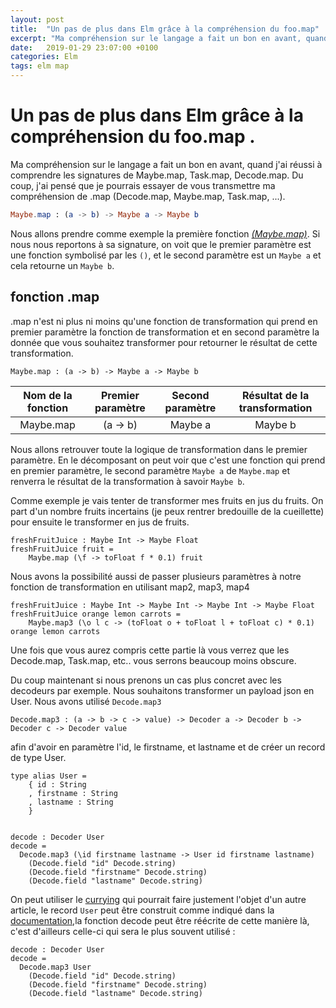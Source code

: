 ```yaml
---
layout: post
title:  "Un pas de plus dans Elm grâce à la compréhension du foo.map"
excerpt: "Ma compréhension sur le langage a fait un bon en avant, quand j'ai réussi à comprendre les signatures de Maybe.map, Task.map, Decode.map. Du coup, j'ai pensé  que je pourrais essayer de vous transmettre ma compréhension de .map (Decode.map, Maybe.map, Task.map, ...)."
date:   2019-01-29 23:07:00 +0100
categories: Elm
tags: elm map
---
```



#  Un pas de plus dans Elm grâce à la compréhension du foo.map .

Ma compréhension sur le langage a fait un bon en avant, quand j'ai réussi à comprendre les signatures de Maybe.map, Task.map, Decode.map. Du coup, j'ai pensé que je pourrais essayer de vous transmettre ma compréhension de .map (Decode.map, Maybe.map, Task.map, ...).

```elm
Maybe.map : (a -> b) -> Maybe a -> Maybe b
```

Nous allons prendre comme exemple la première fonction *[(Maybe.map)](https://package.elm-lang.org/packages/elm/core/latest/Maybe#map)*.
Si nous nous reportons à sa signature, on voit que le premier paramètre est une fonction symbolisé par les `()`, et le second paramètre est un `Maybe a` et cela retourne un `Maybe b`.

## fonction .map   

.map n'est ni plus ni moins qu'une fonction de transformation qui prend en premier paramètre la fonction de transformation et en second paramètre la donnée que vous souhaitez transformer pour retourner le résultat de cette transformation.

```
Maybe.map : (a -> b) -> Maybe a -> Maybe b
```

| Nom de la fonction | Premier paramètre | Second paramètre | Résultat de la transformation |
|:-:|:-:|:-:|:-:|
| Maybe.map | (a -> b) | Maybe a | Maybe b |

Nous allons retrouver toute la logique de transformation dans le premier paramètre. En le décomposant on peut voir que c'est une fonction qui prend en premier paramètre, le second paramètre `Maybe a` de `Maybe.map` et renverra le résultat de la transformation à savoir `Maybe b`.

Comme exemple je vais tenter de transformer mes fruits en jus du fruits. On part d'un nombre fruits incertains (je peux rentrer bredouille de la cueillette) pour ensuite le transformer en jus de fruits.


```
freshFruitJuice : Maybe Int -> Maybe Float
freshFruitJuice fruit =
    Maybe.map (\f -> toFloat f * 0.1) fruit
```

Nous avons la possibilité aussi de passer plusieurs paramètres à notre fonction de transformation en utilisant map2, map3, map4

```
freshFruitJuice : Maybe Int -> Maybe Int -> Maybe Int -> Maybe Float
freshFruitJuice orange lemon carrots =
    Maybe.map3 (\o l c -> (toFloat o + toFloat l + toFloat c) * 0.1) orange lemon carrots
```

Une fois que vous aurez compris cette partie là vous verrez que les Decode.map, Task.map, etc.. vous serrons beaucoup moins obscure.

Du coup maintenant si nous prenons un cas plus concret avec les decodeurs par exemple. Nous souhaitons transformer un payload json en User.
Nous avons utilisé `Decode.map3`

```
Decode.map3 : (a -> b -> c -> value) -> Decoder a -> Decoder b -> Decoder c -> Decoder value
```

afin d'avoir en paramètre l'id, le firstname, et lastname et de créer un record de type User.

```
type alias User =
    { id : String
    , firstname : String
    , lastname : String
    }


decode : Decoder User
decode =
  Decode.map3 (\id firstname lastname -> User id firstname lastname)
    (Decode.field "id" Decode.string)
    (Decode.field "firstname" Decode.string)
    (Decode.field "lastname" Decode.string)

```

On peut utiliser le [currying](https://fr.wikipedia.org/wiki/Curryfication) qui pourrait faire justement l'objet d'un autre article, le record `User` peut être construit comme indiqué dans la [documentation](https://guide.elm-lang.org/types/type_aliases.html),la fonction decode peut être réécrite de cette manière là, c'est d'ailleurs celle-ci qui sera le plus souvent utilisé :

```
decode : Decoder User
decode =
  Decode.map3 User
    (Decode.field "id" Decode.string)
    (Decode.field "firstname" Decode.string)
    (Decode.field "lastname" Decode.string)
```
